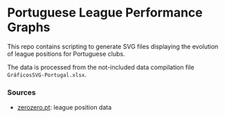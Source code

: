 # Portuguese League Performance Graphs

This repo contains scripting to generate SVG files displaying the evolution of league positions for Portuguese clubs.

The data is processed from the not-included data compilation file `GráficosSVG-Portugal.xlsx`.

### Sources

- [zerozero.pt](http://www.zerozero.pt/): league position data
